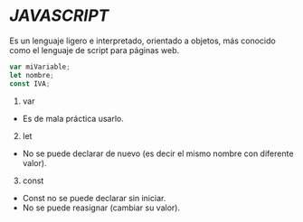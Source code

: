 # *JAVASCRIPT*

Es un lenguaje ligero e interpretado, orientado a objetos, más conocido como el lenguaje de script para páginas web.

~~~ js
var miVariable;
let nombre;
const IVA;
~~~
1. var
  + Es de mala práctica usarlo.

2. let
  + No se puede declarar de nuevo (es decir el mismo nombre con diferente valor).

3. const
  + Const no se puede declarar sin iniciar.
  + No se puede reasignar (cambiar su valor).